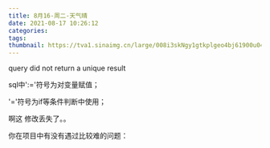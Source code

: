 ```yaml
---
title: 8月16-周二-天气晴
date: 2021-08-17 10:26:12
categories:
tags:
thumbnail: https://tva1.sinaimg.cn/large/008i3skNgy1gtkplgeo4bj61900u047002.jpg
---
```

query did not return a unique result





sql中':='符号为对变量赋值；

'='符号为if等条件判断中使用；



啊这 修改丢失了。。

你在项目中有没有遇过比较难的问题：
